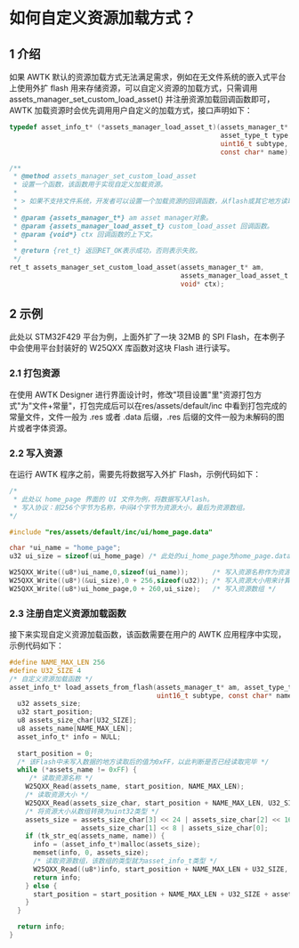 # 如何自定义资源加载方式？

## 1 介绍

如果 AWTK 默认的资源加载方式无法满足需求，例如在无文件系统的嵌入式平台上使用外扩 flash 用来存储资源，可以自定义资源的加载方式，只需调用 assets_manager_set_custom_load_asset() 并注册资源加载回调函数即可，AWTK 加载资源时会优先调用用户自定义的加载方式，接口声明如下：

```c
typedef asset_info_t* (*assets_manager_load_asset_t)(assets_manager_t* am, 
                                                     asset_type_t type,
                                                     uint16_t subtype, 
                                                     const char* name);

/**
 * @method assets_manager_set_custom_load_asset
 * 设置一个函数，该函数用于实现自定义加载资源。
 *
 * > 如果不支持文件系统，开发者可以设置一个加载资源的回调函数，从flash或其它地方读取资源。
 *
 * @param {assets_manager_t*} am asset manager对象。
 * @param {assets_manager_load_asset_t} custom_load_asset 回调函数。
 * @param {void*} ctx 回调函数的上下文。
 *
 * @return {ret_t} 返回RET_OK表示成功，否则表示失败。
 */
ret_t assets_manager_set_custom_load_asset(assets_manager_t* am,
                                           assets_manager_load_asset_t custom_load_asset,
                                           void* ctx);
```

## 2 示例

此处以 STM32F429 平台为例，上面外扩了一块 32MB 的 SPI Flash，在本例子中会使用平台封装好的 W25QXX 库函数对这块 Flash 进行读写。

### 2.1 打包资源

在使用 AWTK Designer 进行界面设计时，修改"项目设置"里"资源打包方式"为"文件+常量"，打包完成后可以在res/assets/default/inc 中看到打包完成的常量文件，文件一般为 .res 或者 .data 后缀，.res 后缀的文件一般为未解码的图片或者字体资源。

### 2.2 写入资源

在运行 AWTK 程序之前，需要先将数据写入外扩 Flash，示例代码如下：

```c
/*
 * 此处以 home_page 界面的 UI 文件为例，将数据写入Flash。
 * 写入协议：前256个字节为名称，中间4个字节为资源大小，最后为资源数组。
*/

#include "res/assets/default/inc/ui/home_page.data"

char *ui_name = "home_page";
u32 ui_size = sizeof(ui_home_page) /* 此处的ui_home_page为home_page.data文件中的资源数组*/

W25QXX_Write((u8*)ui_name,0,sizeof(ui_name));      /* 写入资源名称作为资源的唯一标识符 */
W25QXX_Write((u8*)(&ui_size),0 + 256,sizeof(u32)); /* 写入资源大小用来计算下一资源的偏移量*/
W25QXX_Write((u8*)ui_home_page,0 + 260,ui_size);   /* 写入资源数组 */
```

### 2.3 注册自定义资源加载函数

接下来实现自定义资源加载函数，该函数需要在用户的 AWTK 应用程序中实现，示例代码如下：

```c
#define NAME_MAX_LEN 256
#define U32_SIZE 4
/* 自定义资源加载函数 */
asset_info_t* load_assets_from_flash(assets_manager_t* am, asset_type_t type, 
                                     uint16_t subtype, const char* name) {
  u32 assets_size;
  u32 start_position;
  u8 assets_size_char[U32_SIZE];
  u8 assets_name[NAME_MAX_LEN];
  asset_info_t* info = NULL;
  
  start_position = 0;
  /* 该Flash中未写入数据的地方读取后的值为0xFF，以此判断是否已经读取完毕 */
  while (*assets_name != 0xFF) {
     /* 读取资源名称 */
    W25QXX_Read(assets_name, start_position, NAME_MAX_LEN);
    /* 读取资源大小 */
    W25QXX_Read(assets_size_char, start_position + NAME_MAX_LEN, U32_SIZE);
    /* 将资源大小从数组转换为uint32类型 */
    assets_size = assets_size_char[3] << 24 | assets_size_char[2] << 16 | 
                  assets_size_char[1] << 8 | assets_size_char[0];
    if (tk_str_eq(assets_name, name)) {
      info = (asset_info_t*)malloc(assets_size);
      memset(info, 0, assets_size);
      /* 读取资源数组，该数组的类型就为asset_info_t类型 */
      W25QXX_Read((u8*)info, start_position + NAME_MAX_LEN + U32_SIZE, assets_size);
      return info;
    } else {
      start_position = start_position + NAME_MAX_LEN + U32_SIZE + assets_size;
    }
  }

  return info;
}
```

